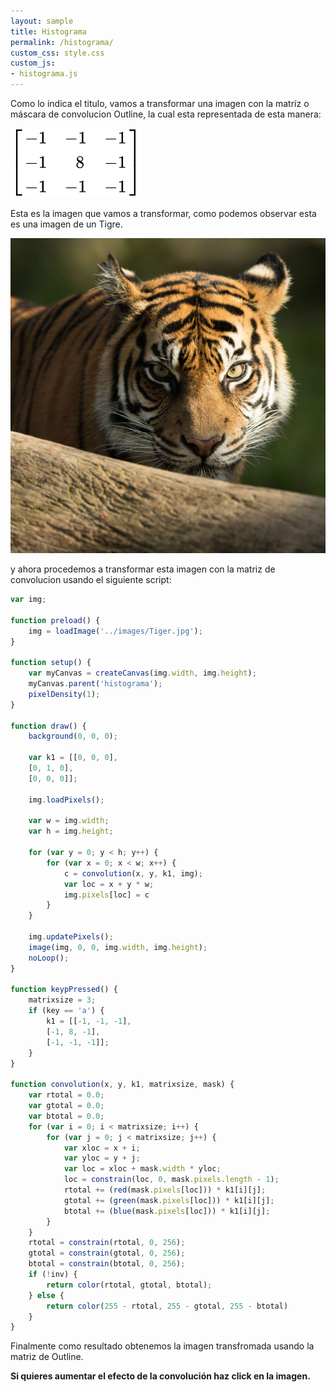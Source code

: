 ```yaml
---
layout: sample
title: Histograma
permalink: /histograma/
custom_css: style.css
custom_js:
- histograma.js
---
```

Como lo indica el titulo, vamos a transformar una imagen con la matríz o máscara de convolucion Outline, la cual esta representada de esta manera:

<img src="../images/Outline-matrix.svg" alt="Outline Matrix" class="center-matrix">

Esta es la imagen que vamos a transformar, como podemos observar esta es una imagen de un Tigre.

<img src="../images/Tiger.jpg" alt="Tiger" class="center-image">

y ahora procedemos a transformar esta imagen con la matriz de convolucion usando el siguiente script:

```js
var img;

function preload() {
    img = loadImage('../images/Tiger.jpg');
}

function setup() {
    var myCanvas = createCanvas(img.width, img.height);
    myCanvas.parent('histograma');
    pixelDensity(1);
}

function draw() {
    background(0, 0, 0);

    var k1 = [[0, 0, 0],
    [0, 1, 0],
    [0, 0, 0]];

    img.loadPixels();

    var w = img.width;
    var h = img.height;

    for (var y = 0; y < h; y++) {
        for (var x = 0; x < w; x++) {
            c = convolution(x, y, k1, img);
            var loc = x + y * w;
            img.pixels[loc] = c
        }
    }

    img.updatePixels();
    image(img, 0, 0, img.width, img.height);
    noLoop();
}

function keypPressed() {
    matrixsize = 3;
    if (key == 'a') {
        k1 = [[-1, -1, -1],
        [-1, 8, -1],
        [-1, -1, -1]];
    }
}

function convolution(x, y, k1, matrixsize, mask) {
    var rtotal = 0.0;
    var gtotal = 0.0;
    var btotal = 0.0;
    for (var i = 0; i < matrixsize; i++) {
        for (var j = 0; j < matrixsize; j++) {
            var xloc = x + i;
            var yloc = y + j;
            var loc = xloc + mask.width * yloc;
            loc = constrain(loc, 0, mask.pixels.length - 1);
            rtotal += (red(mask.pixels[loc])) * k1[i][j];
            gtotal += (green(mask.pixels[loc])) * k1[i][j];
            btotal += (blue(mask.pixels[loc])) * k1[i][j];
        }
    }
    rtotal = constrain(rtotal, 0, 256);
    gtotal = constrain(gtotal, 0, 256);
    btotal = constrain(btotal, 0, 256);
    if (!inv) {
        return color(rtotal, gtotal, btotal);
    } else {
        return color(255 - rtotal, 255 - gtotal, 255 - btotal)
    }
}
```
Finalmente como resultado obtenemos la imagen transfromada usando la matriz de Outline.

<div class="center-text">

<b>Si quieres aumentar el efecto de la convolución haz click en la imagen.</b> 

</div>

<div class="sketch-matrix" id='outline'></div>